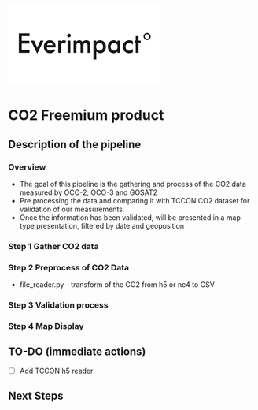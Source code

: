 ![Logo](Everimpact_logo.png)
# CO2 Freemium product 

## Description of the pipeline

### Overview

- The goal of this pipeline is the gathering and process of the CO2 data measured by OCO-2, OCO-3 and GOSAT2
- Pre processing the data and comparing it with TCCON CO2 dataset for validation of our measurements.
- Once the information has been validated, will be presented in a map type presentation, filtered by date and geoposition

### Step 1 Gather CO2 data

### Step 2 Preprocess of CO2 Data

- file_reader.py - transform of the CO2 from h5 or nc4 to CSV

### Step 3 Validation process

### Step 4 Map Display

## TO-DO (immediate actions)

- [ ] Add TCCON h5 reader

## Next Steps